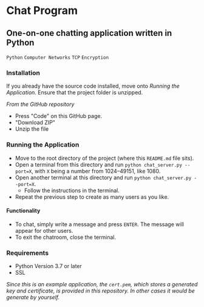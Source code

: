 # Chat Program
## One-on-one chatting application written in Python
`Python` `Computer Networks` `TCP` `Encryption`

### Installation
If you already have the source code installed, move onto *Running the Application.* Ensure that the project folder is unzipped.

*From the GitHub repository*
- Press "Code" on this GitHub page.
- "Download ZIP"
- Unzip the file


### Running the Application
- Move to the root directory of the project (where this `README.md` file sits).
- Open a terminal from this directory and run `python chat_server.py --port=X`, with `X` being a number from 1024–49151, like 1080.
- Open another terminal at this directory and run `python chat_server.py --port=X`.
    - Follow the instructions in the terminal.
- Repeat the previous step to create as many users as you like.  
  
#### Functionality
- To chat, simply write a message and press `ENTER`. The message will appear for other users.
- To exit the chatroom, close the terminal.

### Requirements
- Python Version 3.7 or later
- SSL 

*Since this is an example application, the `cert.pem`, which stores a generated key and certificate, is provided in this repository. In other cases it would be generate by yourself.*